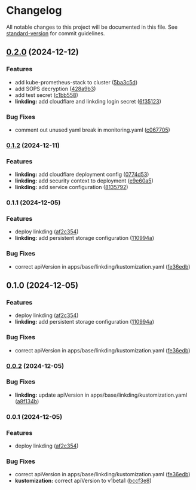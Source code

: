 # Changelog

All notable changes to this project will be documented in this file. See [standard-version](https://github.com/conventional-changelog/standard-version) for commit guidelines.

## [0.2.0](https://github.com/timenglesf/pi-homelab/compare/v0.1.2...v0.2.0) (2024-12-12)

### Features

- add kube-prometheus-stack to cluster ([5ba3c5d](https://github.com/timenglesf/pi-homelab/commit/5ba3c5d62ada3e7ef179d8597d7adfc0e84886ec))
- add SOPS decryption ([428a9b3](https://github.com/timenglesf/pi-homelab/commit/428a9b3195023bdc9bfb2746945853148f46fc01))
- add test secret ([c1bb558](https://github.com/timenglesf/pi-homelab/commit/c1bb558a5300f0fcfa5cfd80035d730227ad3df1))
- **linkding:** add cloudflare and linkding login secret ([6f35123](https://github.com/timenglesf/pi-homelab/commit/6f351237f80816486bb9f7929ad68155b48cbf37))

### Bug Fixes

- comment out unused yaml break in monitoring.yaml ([c067705](https://github.com/timenglesf/pi-homelab/commit/c0677055a4f88e755cb6cf23277ce46436dad42b))

### [0.1.2](https://github.com/timenglesf/pi-homelab/compare/v0.1.1...v0.1.2) (2024-12-11)

### Features

- **linkding:** add cloudflare deployment config ([0774d53](https://github.com/timenglesf/pi-homelab/commit/0774d53be63864592ba3c240c9d8d6eca8af4308))
- **linkding:** add security context to deployment ([e9e60a5](https://github.com/timenglesf/pi-homelab/commit/e9e60a53cb436bcf71f9240cdcbbb3fca62a2b94))
- **linkding:** add service configuration ([8135792](https://github.com/timenglesf/pi-homelab/commit/8135792a0acf6b73770a0ffe5bc3b767a36cc93b))

### 0.1.1 (2024-12-05)

### Features

- deploy linkding ([af2c354](https://github.com/timenglesf/pi-homelab/commit/af2c3545607533dfcf5b5a75d7f198eac9ee5b11))
- **linkding:** add persistent storage configuration ([110994a](https://github.com/timenglesf/pi-homelab/commit/110994a810922e6ded10538a1b72cc90e1ae6171))

### Bug Fixes

- correct apiVersion in apps/base/linkding/kustomization.yaml ([fe36edb](https://github.com/timenglesf/pi-homelab/commit/fe36edb0db40dfd446b2ee7af0aa9d9545dc88cc))

## 0.1.0 (2024-12-05)

### Features

- deploy linkding ([af2c354](https://github.com/timenglesf/pi-homelab/commit/af2c3545607533dfcf5b5a75d7f198eac9ee5b11))
- **linkding:** add persistent storage configuration ([110994a](https://github.com/timenglesf/pi-homelab/commit/110994a810922e6ded10538a1b72cc90e1ae6171))

### Bug Fixes

- correct apiVersion in apps/base/linkding/kustomization.yaml ([fe36edb](https://github.com/timenglesf/pi-homelab/commit/fe36edb0db40dfd446b2ee7af0aa9d9545dc88cc))

### [0.0.2](https://github.com/timenglesf/pi-homelab/compare/v0.0.1...v0.0.2) (2024-12-05)

### Bug Fixes

- **linkding:** update apiVersion in apps/base/linkding/kustomization.yaml ([a8f134b](https://github.com/timenglesf/pi-homelab/commit/a8f134b448195d85db7392a7a2203018fa8d819c))

### 0.0.1 (2024-12-05)

### Features

- deploy linkding ([af2c354](https://github.com/timenglesf/pi-homelab/commit/af2c3545607533dfcf5b5a75d7f198eac9ee5b11))

### Bug Fixes

- correct apiVersion in apps/base/linkding/kustomization.yaml ([fe36edb](https://github.com/timenglesf/pi-homelab/commit/fe36edb0db40dfd446b2ee7af0aa9d9545dc88cc))
- **kustomization:** correct apiVersion to v1beta1 ([bccf3e8](https://github.com/timenglesf/pi-homelab/commit/bccf3e862438c2dc56534c7b2ed22dd578f1a9ae))
